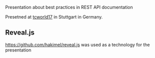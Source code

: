 Presentation about best practices in REST API documentation

Presetned at [tcworld17](http://conferences.tekom.de/tcworld17/tcworld17) in Stuttgart in Germany.
## Reveal.js

https://github.com/hakimel/reveal.js was used as a technology for the presentation